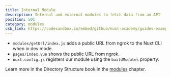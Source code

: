 ```yaml
---
title: Internal Module
description: Internal and external modules to fetch data from an API
position: 501
category: modules
csb_link: https://codesandbox.io/embed/github/nuxt-academy/guides-examples/tree/master/04_directory_structure/10_modules-internal?fontsize=14&hidenavigation=1&module=%2Fmodules%2FgetUrl%2Findex.js&theme=dark
---
```


<example-intro></example-intro>

- `modules/getUrl/index.js` adds a public URL from ngrok to the Nuxt CLI when in dev mode.
- `pages/index.vue` shows the public URL from ngrok.
- `nuxt.config.js` registers our module using the `buildModules` property.

<base-alert type="next">

Learn more in the Directory Structure book in the [modules](/docs/2.x/directory-structure/modules) chapter.

</base-alert>

<code-sandbox :src="csb_link"></code-sandbox>
